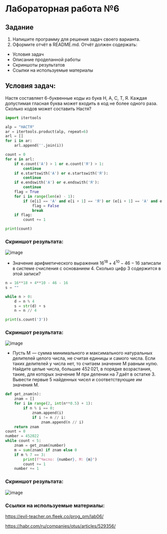 # Лабораторная работа №6
## Задание 

1.   Напишите программу для решения задач своего варианта.
2.   Оформите отчёт в README.md. Отчёт должен содержать:
- Условия задач
- Описание проделанной работы
- Скриншоты результатов
- Ссылки на используемые материалы

## Условия задач:

Настя составляет 6-буквенные коды из букв Н, А, С, Т, Я. Каждая допустимая гласная буква может входить в код не более одного раза. Сколько кодов может составить Настя?
```py
import itertools

alp = "НАСТЯ"
ar = itertools.product(alp, repeat=6)
arl = []
for i in ar:
    arl.append(''.join(i))

count = 0
for e in arl:
    if e.count('А') > 1 or e.count('Я') > 1:
        continue
    if e.startswith('А') or e.startswith('Я'):
        continue
    if e.endswith('А') or e.endswith('Я'):
        continue
    flag = True
    for i in range(len(e) - 1):
        if (e[i] == 'А' and e[i + 1] == 'Я') or (e[i + 1] == 'А' and e[i] == 'Я'):
            flag = False
            break
    if flag:
        count += 1

print(count)
```
### Скриншот результата:
![image](https://github.com/zbtka/programming/assets/144006033/3c7e1dde-1df8-439c-a176-e7bc046c99bc)


- Значение арифметического выражения $16^{18}+4^{10}-46−16$ записали в системе счисления с основанием 4. Сколько цифр 3 содержится в этой записи?

```py
n = 16**18 + 4**10 - 46 - 16
s = ""  

while n > 0:
    d = n % 4
    s = str(d) + s
    n = n // 4

print(s.count('3'))
```
### Скриншот результата:
![image](https://github.com/zbtka/programming/assets/144006033/8b567664-7358-4d95-a53c-dcdafd6f604c)


- Пусть M  — сумма минимального и максимального натуральных делителей целого числа, не считая единицы и самого числа. Если таких делителей у числа нет, то считаем значение M равным нулю. Найдите целые числа, большие 452 021, в порядке возрастания, такие, для которых значение M при делении на 7 даёт в остатке 3. Вывести первые 5 найденных чисел и соответствующие им значения M.

```py
def get_znam(n):
    znam = []
    for i in range(2, int(n**0.5) + 1):
        if n % i == 0:
            znam.append(i)
            if i != n // i: 
                znam.append(n // i)
    return znam
count = 0
number = 452022
while count < 5:
    znam = get_znam(number)
    m = sum(znam) if znam else 0
    if m % 7 == 3:
        print(f"Число: {number}, M: {m}")
        count += 1
    number += 1   
```
### Скриншот результата:
![image](https://github.com/zbtka/programming/assets/144006033/63d7b2b5-e962-4da0-b92f-cf90584fef69)


### Ссылки на используемые материалы:
https://evil-teacher.on.fleek.co/prog_pm/lab06/

https://habr.com/ru/companies/otus/articles/529356/
